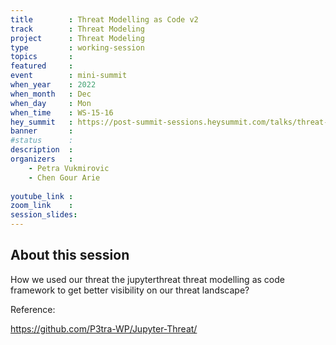 ```yaml
---
title        : Threat Modelling as Code v2
track        : Threat Modeling
project      : Threat Modeling
type         : working-session
topics       : 
featured     :
event        : mini-summit
when_year    : 2022
when_month   : Dec
when_day     : Mon
when_time    : WS-15-16
hey_summit   : https://post-summit-sessions.heysummit.com/talks/threat-modelling-as-code-v2/
banner       : 
#status      : 
description  :
organizers   :
    - Petra Vukmirovic
    - Chen Gour Arie
 
youtube_link : 
zoom_link    : 
session_slides:
---
```




## About this session
How we used our threat the jupyterthreat threat modelling as code framework to get better visibility on our threat landscape?

Reference:

https://github.com/P3tra-WP/Jupyter-Threat/

